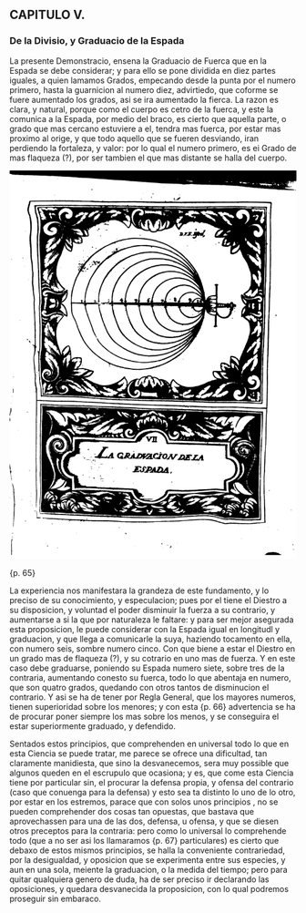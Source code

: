 ## CAPITULO V.
### De la Divisio, y Graduacio de la Espada

La presente Demonstracio, ensena la Graduacio de Fuerca que en la Espada se debe considerar; y para ello se pone dividida en diez partes iguales, a quien lamamos Grados, empecando desde la punta por el numero primero, hasta la guarnicion al numero diez, advirtiedo, que coforme se fuere aumentado los grados, asi se ira aumentado la fierca.
La razon es clara, y natural, porque como el cuerpo es cetro de la fuerca, y este la comunica a la Espada, por medio del braco, es cierto que aquella parte, o grado que mas cercano estuviere a el, tendra mas fuerca, por estar mas proximo al orige, y que todo aquello que se fueren desviando, iran perdiendo la fortaleza, y valor: por lo qual el numero primero, es ei Grado de mas flaqueza (?), por ser tambien el que mas distante se halla del cuerpo.

![figure](images/la_graduacion_dela_espada.png "La graduacion de la Espada")

{p. 65}

La experiencia nos manifestara la grandeza de este fundamento, y lo preciso de su conocimiento, y especulacion; pues por el tiene el Diestro a su disposicion, y voluntad el poder disminuir la fuerza a su contrario, y aumentarse a si la que por naturaleza le faltare: y para ser mejor asegurada esta proposicion, le puede considerar con la Espada igual en longitudl y graduacion, y que llega a comunicarle la suya, haziendo tocamento en ella, con numero seis, sombre numero cinco.
Con que biene a estar el Diestro en un grado mas de flaqueza (?), y su cotrario en uno mas de fuerza.
Y en este caso debe graduarse, poniendo su Espada numero siete, sobre tres de la contraria, aumentando conesto su fuerca, todo lo que abentaja en numero, que son quatro grados, quedando con otros tantos de disminucion el contrario.
Y asi se ha de tener por Regla General, que los mayores numeros, tienen superioridad sobre los menores; y con esta {p. 66} advertencia se ha de procurar poner siempre los mas sobre los menos, y se conseguira el estar superiormente graduado, y defendido.

Sentados estos principios, que comprehenden en universal todo lo que en esta Ciencia se puede tratar, me parece se ofrece una dificultad, tan claramente manidiesta, que sino la desvanecemos, sera muy possible que algunos queden en el escrupulo que ocasiona; y es, que come esta Ciencia tiene por particular sin, el procurar la defensa propia, y ofensa del contrario (caso que conuenga para la defensa) y esto sea ta distinto lo uno de lo otro, por estar en los estremos, parace que con solos unos principios , no se pueden comprehender dos cosas tan opuestas, que bastava que aprovechassen para una de las dos, defensa, u ofensa, y que se diesen otros preceptos para la contraria: pero como lo universal lo comprehende todo (que a no ser asi los llamaramos {p. 67} particulares) es cierto que debaxo de estos mismos principios, se halla la conveniente contrariedad, por la desigualdad, y oposicion que se experimenta entre sus especies, y aun en una sola, meiente la graduacion, o la medida del tiempo; pero para quitar qualquiera genero de duda, ha de ser preciso ir declarando las oposiciones, y quedara desvanecida la proposicion, con lo qual podremos proseguir sin embaraco.

